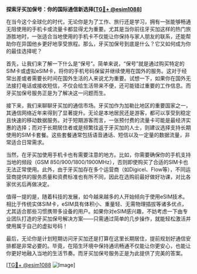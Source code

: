 **探索牙买加保号：你的国际通信新选择[[TG💪+ @esim1088](https://t.me/s/esim1088)]**

在当今这个全球化的时代，无论你是为了工作、旅行还是学习，拥有一张能够畅通无阻使用的手机卡或流量卡都显得尤为重要。尤其是当你前往牙买加这样的热门旅游胜地时，一张适合当地使用的手机卡不仅能让你保持与家人朋友的联系，还能帮助你在异国他乡更好地享受旅程。那么，牙买加保号到底是什么？它又如何成为你的最佳选择呢？

首先，让我们来了解一下什么是“保号”。简单来说，“保号”就是通过购买特定的SIM卡或虚拟eSIM卡，将你的手机号码保留并继续使用在国外的服务。这对于经常出差或者需要长时间在国外生活的人来说尤为重要。试想一下，如果你在国外无法接打电话或接收短信，不仅会给生活带来不便，还可能错过重要的工作信息。而牙买加保号服务正是为了解决这一问题而生。

接下来，我们来聊聊牙买加的通信市场。牙买加作为加勒比地区的重要国家之一，其通信网络近年来得到了显著提升。无论是本地居民还是游客，都可以享受到稳定且快速的移动数据服务。对于短期游客而言，一张预付费的流量卡可能是最经济实惠的选择；而对于长期居住者或是频繁往返于牙买加的人士，则建议选择支持长期使用的SIM卡套餐。这些套餐通常包括语音通话、短信以及一定量的数据流量，非常适合日常需求。

当然，在牙买加使用手机卡也有需要注意的地方。比如，你需要确保你的手机支持当地的频段（GSM 850/900/1800/1900MHz），否则即使购买了合适的SIM卡也无法正常使用。此外，由于牙买加存在多个运营商（如Digicel、Flow等），不同运营商提供的服务质量和资费标准也有所不同，因此在选购前最好做好功课，对比各家优劣后再做决定。

值得一提的是，随着科技的发展，如今越来越多的人开始倾向于使用eSIM技术。相比于传统实体SIM卡，eSIM具有体积小、重量轻、无需物理插拔等诸多优点，尤其适合那些习惯携带多设备的用户。如果你对eSIM感兴趣，不妨考虑一下由专业团队打造的牙买加保号解决方案——只需通过简单的几步操作，就能轻松激活并使用属于自己的虚拟号码！

最后，无论你是计划短期访问牙买加还是打算在这里长期居住，提前规划好通信安排都是非常必要的。毕竟，在陌生环境中保持通讯畅通不仅能让你更安心，也能让你更好地融入当地的生活节奏。而牙买加保号服务正是为此提供了完美的答案。

[[TG💪+ @esim1088](https://t.me/s/esim1088) ![Image](https://i.postimg.cc/4NQfJmqS/Snipaste-2025-05-13-00-14-12.png)]